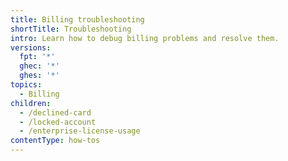 ```yaml
---
title: Billing troubleshooting
shortTitle: Troubleshooting
intro: Learn how to debug billing problems and resolve them.
versions:
  fpt: '*'
  ghec: '*'
  ghes: '*'
topics:
  - Billing
children:
  - /declined-card
  - /locked-account
  - /enterprise-license-usage
contentType: how-tos
---
```


